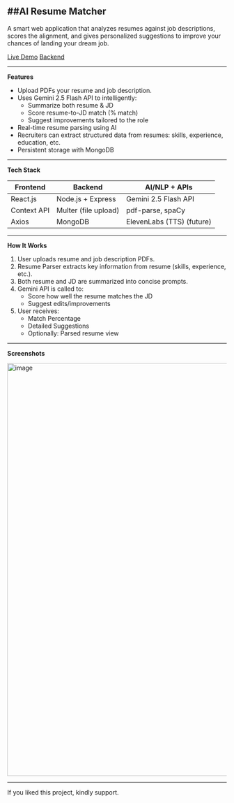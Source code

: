 ##**AI Resume Matcher**
--------------------------------------------------------------------------------------------------------------------------------
A smart web application that analyzes resumes against job descriptions, scores the alignment, and gives personalized suggestions to improve your chances of landing your dream job.

[Live Demo](https://ai-resume-matcher-frontend.onrender.com)
[Backend](https://ai-resume-matcher-xcxo.onrender.com)

---

**Features**

- Upload PDFs your resume and job description.
- Uses Gemini 2.5 Flash API to intelligently:
  - Summarize both resume & JD
  - Score resume-to-JD match (% match)
  - Suggest improvements tailored to the role
- Real-time resume parsing using AI
- Recruiters can extract structured data from resumes: skills, experience, education, etc.
- Persistent storage with MongoDB

---

**Tech Stack**

| Frontend        | Backend             | AI/NLP + APIs       |
|-----------------|---------------------|---------------------|
| React.js        | Node.js + Express   | Gemini 2.5 Flash API |
| Context API     | Multer (file upload)| pdf-parse, spaCy    |
| Axios           | MongoDB             | ElevenLabs (TTS) (future) |

---

**How It Works**

1. User uploads resume and job description PDFs.
2. Resume Parser extracts key information from resume (skills, experience, etc.).
3. Both resume and JD are summarized into concise prompts.
4. Gemini API is called to:
   - Score how well the resume matches the JD
   - Suggest edits/improvements
5. User receives:
   - Match Percentage
   - Detailed Suggestions
   - Optionally: Parsed resume view

---

**Screenshots**

<img width="1601" height="945" alt="image" src="https://github.com/user-attachments/assets/ebd14455-43d5-49bf-b881-7e15b7fd9f7d" />

--------------------------------------------------------------------------------------------------------




If you liked this project, kindly support.
